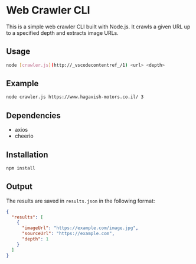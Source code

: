 # Web Crawler CLI

This is a simple web crawler CLI built with Node.js. It crawls a given URL up to a specified depth and extracts image URLs.

## Usage

```sh
node [crawler.js](http://_vscodecontentref_/1) <url> <depth>
```

## Example

```sh
node crawler.js https://www.hagavish-motors.co.il/ 3
```

## Dependencies

- axios
- cheerio

## Installation

```sh
npm install
```

## Output

The results are saved in `results.json` in the following format:

```json
{
  "results": [
    {
      "imageUrl": "https://example.com/image.jpg",
      "sourceUrl": "https://example.com",
      "depth": 1
    }
  ]
}
```
